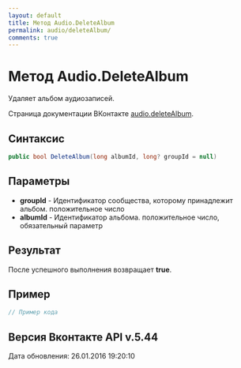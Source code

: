 ```yaml
---
layout: default
title: Метод Audio.DeleteAlbum
permalink: audio/deleteAlbum/
comments: true
---
```

# Метод Audio.DeleteAlbum
Удаляет альбом аудиозаписей.

Страница документации ВКонтакте [audio.deleteAlbum](https://vk.com/dev/audio.deleteAlbum).
## Синтаксис
``` csharp
public bool DeleteAlbum(long albumId, long? groupId = null)
```

## Параметры
+ **groupId** - Идентификатор сообщества, которому принадлежит альбом. положительное число
+ **albumId** - Идентификатор альбома. положительное число, обязательный параметр

## Результат
После успешного выполнения возвращает **true**.

## Пример
``` csharp
// Пример кода
```

## Версия Вконтакте API v.5.44
Дата обновления: 26.01.2016 19:20:10
